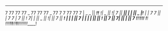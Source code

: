 _________________________________________________________   __________________
7        77     77      77  _  77     77     77  _  77  7   7  77     77     7
|  _  _  ||  ___!!__  __!|  _  ||   __!|  7  ||   __||  |   |  ||  _  |!___  |
|  7  7  ||  __|_  7  7  |  7  ||  !  7|  |  ||  _  ||  !___|  ||  7  ||   __!
|  |  |  ||     7  |  |  |  |  ||     ||  !  ||  7  ||     7|  ||  |  ||     7
!__!__!__!!_____!  !__!  !__!__!!_____!!_____!!_____!!_____!!__!!__!__!!_____!
                                                                              
